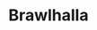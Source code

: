 ---
title: Brawlhalla
crosslinks:
- CompetitiveBH
- BrawlhallaCircleJerk
- gifsthatendtoosoon
- pokemon
- ShadowBan
- leagueoflegends
- PeopleFuckingDying
- Warframe
- theydidthemath
- xkcd
- madlads
- ledootgeneration
- REEEEEEEEEE
- Pareidolia
- Smite
- ruingame
- tf2
- 2meirl4meirl
- r34halla
---